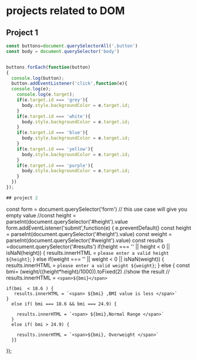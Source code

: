 # projects related to DOM

## Project 1
```javascript
const buttons=document.querySelectorAll('.button')
const body = document.querySelector('body')


buttons.forEach(function(button)
{
  console.log(button);
  button.addEventListener('click',function(e){
  console.log(e);
    console.log(e.target);
    if(e.target.id === 'grey'){
      body.style.backgroundColor = e.target.id;
    }
    if(e.target.id === 'white'){
      body.style.backgroundColor = e.target.id;
    }
    if(e.target.id === 'blue'){
      body.style.backgroundColor = e.target.id;
    }
    if(e.target.id === 'yellow'){
      body.style.backgroundColor = e.target.id;
    }
    if(e.target.id === 'purple'){
      body.style.backgroundColor = e.target.id;
    }
  })
});

## project 2
```
const form = document.querySelector('form')
// this use case will give you empty value
//const height = parseInt(document.querySelector('#height').value
form.addEventListener('submit',function(e)
{
  e.preventDefault()
  const height = parseInt(document.querySelector('#height').value)
  const weight = parseInt(document.querySelector('#weight').value)
  const results =document.querySelector('#results')
   if(height === '' || height < 0 || isNaN(height))
   {
          results.innerHTML = `please enter a valid height ${height}`;
   }
  else if(weight === '' || weight < 0 || isNaN(weight))
   {
          results.innerHTML = `please enter a valid weight ${weight}`;
   }
   else {
    const bmi= (weight/((height*height)/1000)).toFixed(2)
   //show the result
    // results.innerHTML = `<span>${bmi}</span>`
   
    if(bmi  < 18.6 ) {
       results.innerHTML = `<span> ${bmi} ,BMI value is less </span>`
    }
      else if( bmi === 18.6 && bmi === 24.9) {
         
        results.innerHTML = `<span> ${bmi},Normal Range </span>`
      }
      else if( bmi > 24.9) {
         
        results.innerHTML = `<span>${bmi}, Overweight </span>`
      }}
  });
```



```